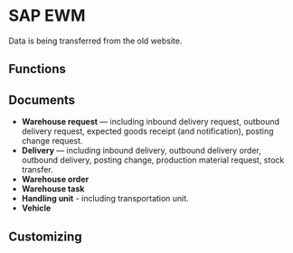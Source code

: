 # SAP EWM

Data is being transferred from the old website.

## Functions

## Documents

- **Warehouse request** — including inbound delivery request, outbound delivery request, expected goods receipt (and notification), posting change request.
- **Delivery** — including inbound delivery, outbound delivery order, outbound delivery, posting change, production material request, stock transfer.
- **Warehouse order**
- **Warehouse task**
- **Handling unit** - including transportation unit.
- **Vehicle**

## Customizing
